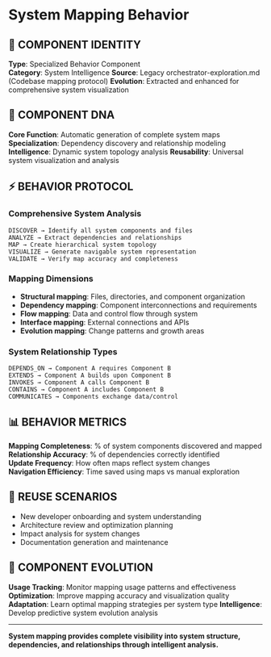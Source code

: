# System Mapping Behavior

## 🎯 COMPONENT IDENTITY
**Type**: Specialized Behavior Component  
**Category**: System Intelligence
**Source**: Legacy orchestrator-exploration.md (Codebase mapping protocol)
**Evolution**: Extracted and enhanced for comprehensive system visualization

## 🧬 COMPONENT DNA
**Core Function**: Automatic generation of complete system maps  
**Specialization**: Dependency discovery and relationship modeling  
**Intelligence**: Dynamic system topology analysis
**Reusability**: Universal system visualization and analysis

## ⚡ BEHAVIOR PROTOCOL

### Comprehensive System Analysis
```
DISCOVER → Identify all system components and files
ANALYZE → Extract dependencies and relationships
MAP → Create hierarchical system topology
VISUALIZE → Generate navigable system representation
VALIDATE → Verify map accuracy and completeness
```

### Mapping Dimensions
- **Structural mapping**: Files, directories, and component organization
- **Dependency mapping**: Component interconnections and requirements
- **Flow mapping**: Data and control flow through system
- **Interface mapping**: External connections and APIs
- **Evolution mapping**: Change patterns and growth areas

### System Relationship Types
```
DEPENDS_ON → Component A requires Component B
EXTENDS → Component A builds upon Component B
INVOKES → Component A calls Component B
CONTAINS → Component A includes Component B
COMMUNICATES → Components exchange data/control
```

## 📊 BEHAVIOR METRICS
**Mapping Completeness**: % of system components discovered and mapped  
**Relationship Accuracy**: % of dependencies correctly identified  
**Update Frequency**: How often maps reflect system changes  
**Navigation Efficiency**: Time saved using maps vs manual exploration

## 🎯 REUSE SCENARIOS
- New developer onboarding and system understanding
- Architecture review and optimization planning
- Impact analysis for system changes
- Documentation generation and maintenance

## 🔧 COMPONENT EVOLUTION
**Usage Tracking**: Monitor mapping usage patterns and effectiveness  
**Optimization**: Improve mapping accuracy and visualization quality  
**Adaptation**: Learn optimal mapping strategies per system type
**Intelligence**: Develop predictive system evolution analysis

---
**System mapping provides complete visibility into system structure, dependencies, and relationships through intelligent analysis.**